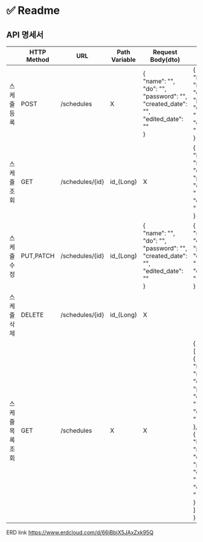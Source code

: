 ﻿# ✅ Readme

## API 명세서

|    | HTTP Method | URL | Path Variable | Request Body(dto) | Respnse | 상태 |
|----|-------------|-----|---------------|-------------------|---------|------|
| 스케쥴 등록 | POST | /schedules | X | {<br> "name": "",<br> "do": "",<br> "password": "",<br> "created_date": "",<br> "edited_date": "" <br>} | {<br> "id": 1,<br> "name": "",<br> "do": "",<br> "password": "",<br> "created_date": "",<br> "edited_date": "" <br>} | 200: OK |
| 스케쥴 조회 | GET | /schedules/{id} | id_(Long) | X | {<br> "id": 1,<br> "name": "",<br> "do": "",<br> "password": "",<br> "created_date": "",<br> "edited_date": "" <br>} | 200: OK |
| 스케쥴 수정 | PUT,PATCH | /schedules/{id} | id_(Long) | {<br> "name": "",<br> "do": "",<br> "password": "",<br> "created_date": "",<br> "edited_date": "" <br>} | {<br> "name": "",<br> "do": "",<br> "password": "",<br> "created_date": "",<br> "edited_date": "" <br>} | 200: OK |
| 스케쥴 삭제 | DELETE | /schedules/{id} | id_(Long) | X |  | 200: OK |
| 스케쥴 목록 조회 | GET | /schedules | X | X | {<br> [<br> {<br> "id": 1,<br> "name": "",<br> "do": "",<br> "password": "",<br> "created_date": "",<br> "edited_date": "" <br>},<br> {<br> "id": 1,<br> "name": "",<br> "do": "",<br> "password": "",<br> "created_date": "",<br> "edited_date": "" <br>}<br> ]<br> } | 200: OK |

ERD link
https://www.erdcloud.com/d/66jBbjX5JAxZxk95Q
